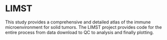 # LIMST
This study provides a comprehensive and detailed atlas of the immune microenvironment for solid tumors. The LIMST project provides code for the entire process from data download to QC to analysis and finally plotting.
